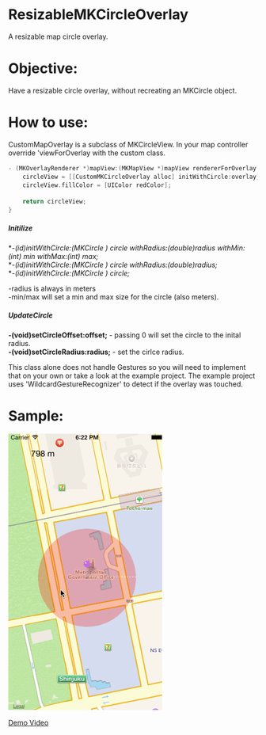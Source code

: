ResizableMKCircleOverlay
========================
A resizable map circle overlay.  

Objective:
======
Have a resizable circle overlay, without recreating an MKCircle object.   

How to use:
======
CustomMapOverlay is a subclass of MKCircleView.  In your map controller override 'viewForOverlay with the custom class.

```objective-c
- (MKOverlayRenderer *)mapView:(MKMapView *)mapView rendererForOverlay:(id < MKOverlay >)overlay{
    circleView = [[CustomMKCircleOverlay alloc] initWithCircle:overlay];
    circleView.fillColor = [UIColor redColor];
    
    return circleView;
}
```

##### Initilize
**-(id)initWithCircle:(MKCircle *) circle withRadius:(double)radius withMin:(int) min withMax:(int) max;**   
**-(id)initWithCircle:(MKCircle *) circle withRadius:(double)radius;**   
**-(id)initWithCircle:(MKCircle *) circle;**   

-radius is always in meters   
-min/max will set a min and max size for the circle (also meters).   

##### UpdateCircle  
**-(void)setCircleOffset:offset;** - passing 0 will set the circle to the inital radius.  
**-(void)setCircleRadius:radius;** - set the cirlce radius.  
    
       
This class alone does not handle Gestures so you will need to implement that on your own or take a look at the example project.  The example project uses 'WildcardGestureRecognizer' to detect if the overlay was touched.  
   
Sample:
======
   ![alt text](screenshots/mapview.gif)
   
   [Demo Video](screenshots/circleoverlay.mov)


